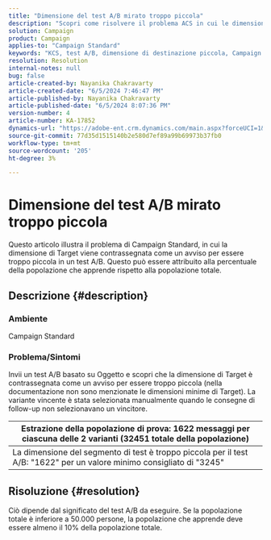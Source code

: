 ```yaml
---
title: "Dimensione del test A/B mirato troppo piccola"
description: "Scopri come risolvere il problema ACS in cui le dimensioni di Target vengono contrassegnate come un avviso per essere troppo piccole in un test A/B."
solution: Campaign
product: Campaign
applies-to: "Campaign Standard"
keywords: "KCS, test A/B, dimensione di destinazione piccola, Campaign Standard, ACS"
resolution: Resolution
internal-notes: null
bug: false
article-created-by: Nayanika Chakravarty
article-created-date: "6/5/2024 7:46:47 PM"
article-published-by: Nayanika Chakravarty
article-published-date: "6/5/2024 8:07:36 PM"
version-number: 4
article-number: KA-17852
dynamics-url: "https://adobe-ent.crm.dynamics.com/main.aspx?forceUCI=1&pagetype=entityrecord&etn=knowledgearticle&id=a3eaea54-7423-ef11-840b-6045bd006b25"
source-git-commit: 77d35d1515140b2e580d7ef89a99b69973b37fb0
workflow-type: tm+mt
source-wordcount: '205'
ht-degree: 3%

---
```


# Dimensione del test A/B mirato troppo piccola


Questo articolo illustra il problema di Campaign Standard, in cui la dimensione di Target viene contrassegnata come un avviso per essere troppo piccola in un test A/B. Questo può essere attribuito alla percentuale della popolazione che apprende rispetto alla popolazione totale.

## Descrizione {#description}


### <b>Ambiente</b>

Campaign Standard

### <b>Problema/Sintomi</b>

Invii un test A/B basato su Oggetto e scopri che la dimensione di Target è contrassegnata come un avviso per essere troppo piccola (nella documentazione non sono menzionate le dimensioni minime di Target). La variante vincente è stata selezionata manualmente quando le consegne di follow-up non selezionavano un vincitore.


| Estrazione della popolazione di prova: 1622 messaggi per ciascuna delle 2 varianti (32451 totale della popolazione) |
| --- |
| La dimensione del segmento di test è troppo piccola per il test A/B: &quot;1622&quot; per un valore minimo consigliato di &quot;3245&quot; |



## Risoluzione {#resolution}


Ciò dipende dal significato del test A/B da eseguire. Se la popolazione totale è inferiore a 50.000 persone, la popolazione che apprende deve essere almeno il 10% della popolazione totale.
